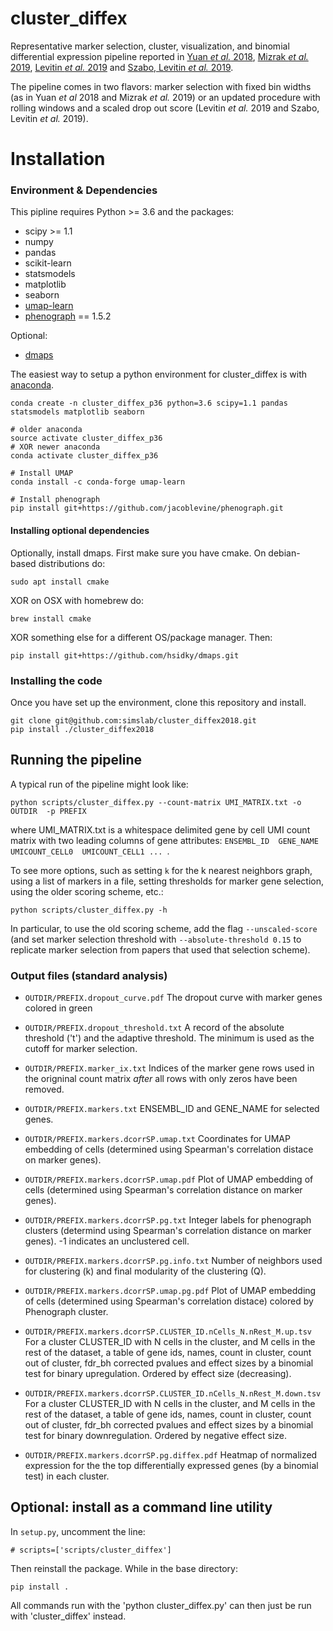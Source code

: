 # cluster_diffex

Representative marker selection, cluster, visualization, and binomial differential expression pipeline reported in [Yuan *et al.* 2018](https://genomemedicine.biomedcentral.com/articles/10.1186/s13073-018-0567-9), [Mizrak *et al.* 2019](https://www.sciencedirect.com/science/article/pii/S2211124718319740?via%3Dihub), [Levitin *et al.* 2019](https://onlinelibrary.wiley.com/doi/full/10.15252/msb.20188557) and [Szabo, Levitin *et al.* 2019](https://www.biorxiv.org/content/10.1101/555557v1).

The pipeline comes in two flavors: marker selection with fixed bin widths (as in Yuan *et al* 2018 and Mizrak *et al.* 2019) or an updated procedure with rolling windows and a scaled drop out score (Levitin *et al.* 2019 and Szabo, Levitin *et al.* 2019).

# Installation
### Environment & Dependencies
This pipline requires Python >= 3.6 and the packages:
- scipy >= 1.1
- numpy
- pandas
- scikit-learn
- statsmodels
- matplotlib
- seaborn
- [umap-learn](https://github.com/lmcinnes/umap)
- [phenograph](https://github.com/jacoblevine/PhenoGraph) == 1.5.2 

Optional:
- [dmaps](https://github.com/hsidky/dmaps) 


The easiest way to setup a python environment for cluster_diffex is with [anaconda](https://www.continuum.io/downloads).
```
conda create -n cluster_diffex_p36 python=3.6 scipy=1.1 pandas statsmodels matplotlib seaborn

# older anaconda
source activate cluster_diffex_p36
# XOR newer anaconda
conda activate cluster_diffex_p36

# Install UMAP 
conda install -c conda-forge umap-learn

# Install phenograph
pip install git+https://github.com/jacoblevine/phenograph.git
```

#### Installing optional dependencies
Optionally, install dmaps. First make sure you have cmake.  On debian-based distributions do:
```
sudo apt install cmake
```
XOR on OSX with homebrew do: 
```
brew install cmake
```
XOR something else for a different OS/package manager.  Then:
```
pip install git+https://github.com/hsidky/dmaps.git
```
### Installing the code 
Once you have set up the environment, clone this repository and install.
```
git clone git@github.com:simslab/cluster_diffex2018.git
pip install ./cluster_diffex2018
```
## Running the pipeline
A typical run of the pipeline might look like:
```
python scripts/cluster_diffex.py --count-matrix UMI_MATRIX.txt -o OUTDIR  -p PREFIX
```
where UMI_MATRIX.txt is a whitespace delimited gene by cell UMI count matrix with two leading columns of gene attributes: `ENSEMBL_ID  GENE_NAME  UMICOUNT_CELL0  UMICOUNT_CELL1 ... `.

To see more options, such as setting `k` for the k nearest neighbors graph, using a list of markers in a file, setting thresholds for marker gene selection, using the older scoring scheme, etc.:
```
python scripts/cluster_diffex.py -h
```
In particular, to use the old scoring scheme, add the flag `--unscaled-score` (and set marker selection threshold with `--absolute-threshold 0.15` to replicate marker selection from papers that used that selection scheme).
 
### Output files (standard analysis)
- `OUTDIR/PREFIX.dropout_curve.pdf` The dropout curve with marker genes colored in green

- `OUTDIR/PREFIX.dropout_threshold.txt` A record of the absolute threshold ('t') and the adaptive threshold. The minimum is used as the cutoff for marker selection.

- `OUTDIR/PREFIX.marker_ix.txt` Indices of the marker gene rows used in the origninal count matrix *after* all rows with only zeros have been removed.

- `OUTDIR/PREFIX.markers.txt` ENSEMBL\_ID and GENE\_NAME for selected genes.

- `OUTDIR/PREFIX.markers.dcorrSP.umap.txt` Coordinates for UMAP embedding of cells (determined using Spearman's correlation distace on marker genes).

- `OUTDIR/PREFIX.markers.dcorrSP.umap.pdf` Plot of UMAP embedding of cells (determined using Spearman's correlation distance on marker genes).

- `OUTDIR/PREFIX.markers.dcorrSP.pg.txt` Integer labels for phenograph clusters (determind using Spearman's correlation distance on marker genes). -1 indicates an unclustered cell.

- `OUTDIR/PREFIX.markers.dcorrSP.pg.info.txt` Number of neighbors used for clustering (k) and final modularity of the clustering (Q).

- `OUTDIR/PREFIX.markers.dcorrSP.umap.pg.pdf` Plot of UMAP embedding of cells (determined using Spearman's correlation distace) colored by Phenograph cluster.

- `OUTDIR/PREFIX.markers.dcorrSP.CLUSTER_ID.nCells_N.nRest_M.up.tsv` For a cluster CLUSTER\_ID with N cells in the cluster, and M cells in the rest of the dataset, a table of gene ids, names, count in cluster, count out of cluster, fdr_bh corrected pvalues and effect sizes by a binomial test for binary upregulation. Ordered by effect size (decreasing).

- `OUTDIR/PREFIX.markers.dcorrSP.CLUSTER_ID.nCells_N.nRest_M.down.tsv` For a cluster CLUSTER\_ID with N cells in the cluster, and M cells in the rest of the dataset, a table of gene ids, names, count in cluster, count out of cluster, fdr_bh corrected pvalues and effect sizes by a binomial test for binary downregulation. Ordered by negative effect size.

- `OUTDIR/PREFIX.markers.dcorrSP.pg.diffex.pdf` Heatmap of normalized expression for the the top differentially expressed genes (by a binomial test) in each cluster.

## Optional: install as a command line utility
In `setup.py`, uncomment the line:
```
# scripts=['scripts/cluster_diffex']
```
Then reinstall the package. While in the base directory:
```
pip install .
```
All commands run with the 'python cluster_diffex.py' can then just be run with 'cluster_diffex' instead.
